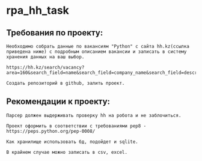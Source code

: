 # rpa_hh_task

## Требования по проекту:

    Необходимо собрать данные по вакансиям "Python" с сайта hh.kz(ссылка приведена ниже) с подробным описанием вакансии и записать в систему хранения данных на ваш выбор.
    
    https://hh.kz/search/vacancy?area=160&search_field=name&search_field=company_name&search_field=description&text=python&from=suggest_post&hhtmFrom=vacancy_search_list
    
    Создать репозиторий в github, залить проект. 


## Рекомендации к проекту:

    Парсер должен выдерживать проверку hh на робота и не заблочиться.

    Проект оформить в соответствии с требованиями pep8 - https://peps.python.org/pep-0008/

    Как хранилище использовать бд, подойдет и sqlite.

    В крайнем случае можно записать в csv, excel.
